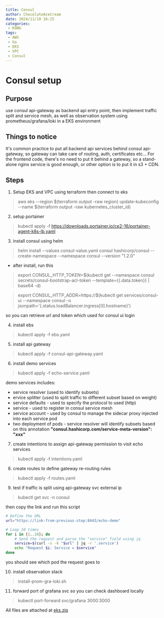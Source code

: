 ```yaml
---
title: Consul
author: ChocolateAceCream
date: 2024/11/10 16:25
categories:
 - KONG
tags:
 - AWS
 - Go
 - EKS
 - VPC
 - Consul
---
```


# Consul setup

## Purpose
use consul api-gateway as backend api entry point, then implement traffic split and service mesh, as well as observation system using prometheus/grafana/loki in a EKS environment
## Things to notice
It's common practice to put all backend api services behind consul api-gateway, so gateway can take care of routing, auth, certificates etc...
For the frontend code, there's no need to put it behind a gateway, so a stand-alone nginx service is good enough, or other option is to put it in s3 + CDN.
## Steps
1. Setup EKS and VPC using terraform then connect to eks
> aws eks --region $(terraform output -raw region) update-kubeconfig --name $(terraform output -raw kubernetes_cluster_id)
2. setup portainer
> kubectl apply -f https://downloads.portainer.io/ce2-16/portainer-agent-k8s-lb.yaml
3. install consul using helm
> helm install --values consul-value.yaml consul hashicorp/consul --create-namespace --namespace consul --version "1.2.0"
- after install, run this
> export CONSUL_HTTP_TOKEN=$(kubectl get --namespace consul secrets/consul-bootstrap-acl-token --template={{.data.token}} | base64 -d)

>export CONSUL_HTTP_ADDR=https://$(kubectl get services/consul-ui --namespace consul -o jsonpath='{.status.loadBalancer.ingress[0].hostname}')

so you can retrieve url and token which used for consul ui login

4. install ebs
> kubectl apply -f ebs.yaml
5. install api gateway
> kubectl apply -f consul-api-gateway.yaml
6. install demo services
> kubectl apply -f echo-service.yaml

demo services includes:
- service resolver (used to identify subsets)
- ervice splitter (used to split traffic to different subset based on weight)
- service defaults - used to specify the  protocol to used (http)
- service - used to register in consul service mesh
- service account - used by consul to manage the sidecar proxy injected into each service pod
- two deployment of pods - service resolver will identify subsets based on this annotation **"consul.hashicorp.com/service-meta-version": "xxx"**

7. create intentions to assign api-gateway permission to visit echo services
> kubectl apply -f intentions.yaml

8. create routes to define gateway re-routing rules
> kubectl apply -f routes.yaml

9. test if traffic is split using api-gateway svc external ip
> kubectl get svc -n consul

then copy the link and run this script
```bash
# Define the URL
url="https://link-from-previous-step:8443/echo-demo"

# Loop 10 times
for i in {1..10}; do
    # Send the request and parse the "service" field using jq
    service=$(curl -s -k "$url" | jq -r '.service')
    echo "Request $i: Service = $service"
done
```

you should see which pod the request goes to

10. install observation stack
> install-prom-gra-loki.sh

11. forward port of grafana svc so you can check dashboard locally
> kubectl port-forward svc/grafana 3000:3000


All files are attached at
[eks.zip](/source_code/2024/11/14/eks.zip)